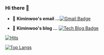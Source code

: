 ### Hi there 👋

<!--
**Kiminwoo/Kiminwoo** is a ✨ _special_ ✨ repository because its `README.md` (this file) appears on your GitHub profile.

Here are some ideas to get you started:

- 🔭 I’m currently working on ...
- 🌱 I’m currently learning ...
- 👯 I’m looking to collaborate on ...
- 🤔 I’m looking for help with ...
- 💬 Ask me about ...
- 📫 How to reach me: ...
- 😄 Pronouns: ...
- ⚡ Fun fact: ...
-->


- 📮  **Kiminwoo's email ...**[![Gmail Badge](https://img.shields.io/badge/Gmail-d14836?style=flat-square&logo=Gmail&logoColor=white&link=mailto:dlsdn166@gmail.com)](mailto:dlsdn166@gmail.com)

- 📒  **Kiminwoo's blog ...** [![Tech Blog Badge](http://img.shields.io/badge/-Tech%20blog-black?style=flat-square&logo=blogger&logoColor=white&link=https://dlsdn73.tistory.com/)](https://dlsdn73.tistory.com/)

<!--![Anurag's GitHub stats](https://github-readme-stats.vercel.app/api?username=fomagran&show_icons=true&theme=graywhite) -->

[![Hits](https://hits.seeyoufarm.com/api/count/incr/badge.svg?url=https%3A%2F%2Fgithub.com%2Ffomagran&count_bg=%2379C83D&title_bg=%23555555&icon=&icon_color=%23E7E7E7&title=hits&edge_flat=false)](https://hits.seeyoufarm.com) 

[![Top Langs](https://github-readme-stats.vercel.app/api/top-langs/?username=anuraghazra)](https://github.com/anuraghazra/github-readme-stats)
